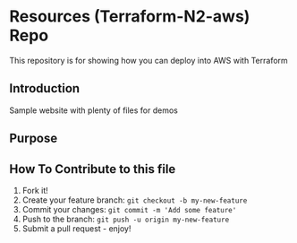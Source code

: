 # Resources (Terraform-N2-aws) Repo

This repository is for showing how you can deploy into AWS with Terraform

## Introduction

Sample website with plenty of files for demos

## Purpose

## How To Contribute to this file

1. Fork it!
2. Create your feature branch: `git checkout -b my-new-feature`
3. Commit your changes: `git commit -m 'Add some feature'`
4. Push to the branch: `git push -u origin my-new-feature`
5. Submit a pull request - enjoy!
